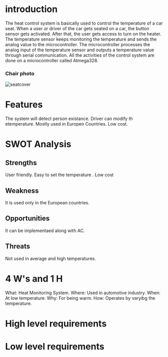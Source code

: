 # introduction
The heat control system is basically used to control the temperature of a car seat. When a user or driver of the car gets seated on a car, the button sensor gets activated. After that, the user gets access to turn on the heater. The temperature sensor keeps monitoring the temperature and sends the analog value to the microcontroller. The microcontroller processes the analog input of the temperature sensor and outputs a temperature value through serial communication. All the activities of the control system are done on a microcontroller called Atmega328.
### Chair photo
![seatcover](https://user-images.githubusercontent.com/91784095/144079615-21ea751b-964d-4d54-a503-055055bfb497.jpg)
# Features
The system will detect person existance.
Driver can modify th etemperature.
Mostly used in Europen Countries.
Low cost.
# SWOT Analysis
## Strengths
User friendly.
Easy to set the temperature .
Low cost
## Weakness
It is used only in the European countries.
## Opportunities
It can be implementaed along with AC.
## Threats
Not used in average and high temperatures.
# 4 W's and 1 H
What: Heat Monitoring System.
Where: Used in automotive industry.
When: At low temperature.
Why: For being warm.
How: Operates by varyibg the temperature.
# High level requirements

# Low level requirements

